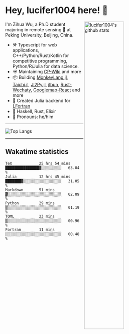 # Hey, lucifer1004 here! :wave:

<img width="50%" align="right" alt="lucifer1004's github stats" src="https://github-readme-stats.vercel.app/api?username=lucifer1004&show_icons=true">

I'm Zihua Wu, a Ph.D student majoring in remote sensing :satellite: at Peking University, Beijing, China.

- :hammer_and_pick: Typescript for web applications, C++/Python/Rust/Kotlin for competitive programming, Python/R/Julia for data science.
- :sunny: Maintaining [CP-Wiki](https://cp-wiki.vercel.app) and more 
- :package: Building [MonkeyLang.jl](https://github.com/lucifer1004/MonkeyLang.jl), [Taichi.jl](https://github.com/lucifer1004/Taichi.jl), [Jl2Py.jl](https://github.com/lucifer1004/Jl2Py.jl), [jlbun](https://github.com/lucifer1004/jlbun), [Rust-Wechaty](https://github.com/wechaty/rust-wechaty), [Googlemap-React](https://github.com/googlemap-react/googlemap-react) and more
- :sparkler: Created Julia backend for [LFortran](https://github.com/lfortran/lfortran)
- :seedling: Haskell, Rust, Elixir
- :man: Pronouns: he/him

---

![Top Langs](https://github-readme-stats.vercel.app/api/top-langs/?username=lucifer1004&layout=compact)

---

## Wakatime statistics

<!--START_SECTION:waka-->

```text
TeX            25 hrs 54 mins  ███████████████▓░░░░░░░░░   63.04 %
Julia          12 hrs 45 mins  ███████▓░░░░░░░░░░░░░░░░░   31.05 %
Markdown       51 mins         ▓░░░░░░░░░░░░░░░░░░░░░░░░   02.09 %
Python         29 mins         ▒░░░░░░░░░░░░░░░░░░░░░░░░   01.19 %
TOML           23 mins         ▒░░░░░░░░░░░░░░░░░░░░░░░░   00.96 %
Fortran        11 mins         ░░░░░░░░░░░░░░░░░░░░░░░░░   00.48 %
```

<!--END_SECTION:waka-->

